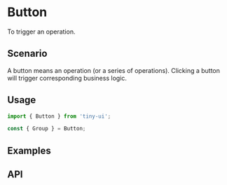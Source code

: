 # Button

To trigger an operation.

## Scenario

A button means an operation (or a series of operations). Clicking a button will trigger corresponding business logic.

## Usage

```js
import { Button } from 'tiny-ui';

const { Group } = Button;
```

## Examples

<!--{demo}-->

## API


